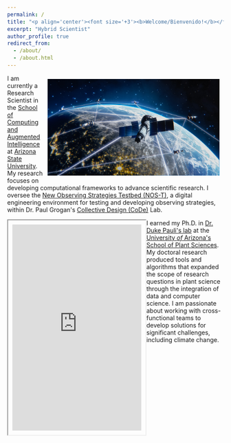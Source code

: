 ```yaml
---
permalink: /
title: "<p align='center'><font size='+3'><b>Welcome/Bienvenido!</b></font></p>"
excerpt: "Hybrid Scientist"
author_profile: true
redirect_from: 
  - /about/
  - /about.html
---
```


<!-- Calendly badge widget begin -->
<link href="https://assets.calendly.com/assets/external/widget.css" rel="stylesheet">
<script src="https://assets.calendly.com/assets/external/widget.js" type="text/javascript" async></script>
<script type="text/javascript">window.onload = function() { Calendly.initBadgeWidget({ url: 'https://calendly.com/emmanuelmgonzalez/30min_meeting?hide_gdpr_banner=1', text: 'Schedule a meeting with me!', color: '#53951c', textColor: '#ffffff', branding: true }); }</script>
<!-- Calendly badge widget end -->

<img style="float: right; padding: 10px 10px 10px 10px;" src="images/AdobeStock_594956182.jpeg" width=400>

I am currently a Research Scientist in the [School of Computing and Augmented Intelligence](https://scai.engineering.asu.edu/) at [Arizona State University](https://www.asu.edu/). My research focuses on developing computational frameworks to advance scientific research. I oversee the [New Observing Strategies Testbed (NOS-T)](https://github.com/code-lab-org/nost-tools), a digital engineering environment for testing and developing observing strategies, within Dr. Paul Grogan's [Collective Design (CoDe)](https://labs.engineering.asu.edu/code-lab/) Lab.


<!-- <img style="float: left; padding: 10px 10px 10px 10px;" src="images/tpg_animation.png" width=400> -->

<iframe style="float: left; padding: 10px 10px 10px 10px;" src='https://www.pointbox.xyz/clouds/6146910c5391763d29dcb020/embed' height='480px'></iframe>

I earned my Ph.D. in [Dr. Duke Pauli's lab](https://thepaulilab.com/) at the [University *of* Arizona's School of Plant Sciences](https://spls.arizona.edu/). My doctoral research produced tools and algorithms that expanded the scope of research questions in plant science through the integration of data and computer science. I am passionate about working with cross-functional teams to develop solutions for significant challenges, including climate change.

<!-- <p align='center'><i>Watch me open a Wall Street Journal feature!</i></p>

<center><iframe width="560" height="315" src="https://www.youtube.com/embed/da2gKRdMeXY" title="YouTube video player" frameborder="0" allow="accelerometer; autoplay; clipboard-write; encrypted-media; gyroscope; picture-in-picture" allowfullscreen></iframe></center> -->